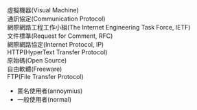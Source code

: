 虛擬機器(Visual Machine)  
通訊協定(Communication Protocol)  
網際網路工程工作小組(The Internet Engineering Task Force, IETF)  
文件標準(Request for Comment, RFC)  
網際網路協定(Internet Protocol, IP)  
HTTP(HyperText Transfer Protocol)  
原始碼(Open Source)  
自由軟體(Freeware)  
FTP(File Transfer Protocol)
*	匿名使用者(annoymius)
*	一般使用者(normal)  
